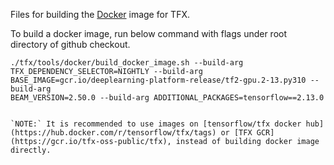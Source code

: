 Files for building the [Docker](https://hub.docker.com/r/tensorflow/tfx/tags) image for TFX.

To build a docker image, run below command with flags under root directory of
github checkout.
```
./tfx/tools/docker/build_docker_image.sh --build-arg
TFX_DEPENDENCY_SELECTOR=NIGHTLY --build-arg
BASE_IMAGE=gcr.io/deeplearning-platform-release/tf2-gpu.2-13.py310 --build-arg
BEAM_VERSION=2.50.0 --build-arg ADDITIONAL_PACKAGES=tensorflow==2.13.0
```

```

`NOTE:` It is recommended to use images on [tensorflow/tfx docker hub](https://hub.docker.com/r/tensorflow/tfx/tags) or [TFX GCR](https://gcr.io/tfx-oss-public/tfx), instead of building docker image directly.
```
